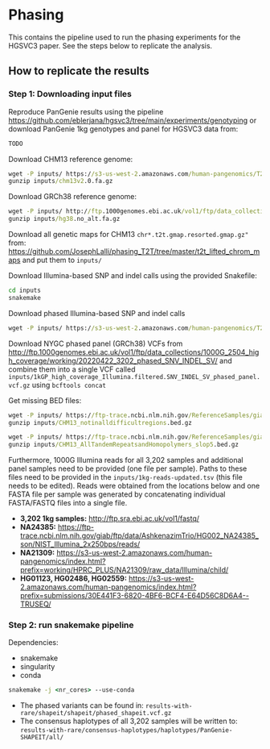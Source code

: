 


# Phasing

This contains the pipeline used to run the phasing experiments for the HGSVC3 paper.
See the steps below to replicate the analysis.

## How to replicate the results


### Step 1: Downloading input files

Reproduce PanGenie results using the pipeline https://github.com/eblerjana/hgsvc3/tree/main/experiments/genotyping or download PanGenie 1kg genotypes and panel for HGSVC3 data from:
```bat
TODO
```


Download CHM13 reference genome:

```bat
wget -P inputs/ https://s3-us-west-2.amazonaws.com/human-pangenomics/T2T/CHM13/assemblies/analysis_set/chm13v2.0.fa.gz
gunzip inputs/chm13v2.0.fa.gz
```

Download GRCh38 reference genome:

```bat
wget -P inputs/ http://ftp.1000genomes.ebi.ac.uk/vol1/ftp/data_collections/HGSVC2/technical/reference/20200513_hg38_NoALT/hg38.no_alt.fa.gz
gunzip inputs/hg38.no_alt.fa.gz
```


Download all genetic maps for CHM13 `` chr*.t2t.gmap.resorted.gmap.gz" `` from: https://github.com/JosephLalli/phasing_T2T/tree/master/t2t_lifted_chrom_maps and put them to ``inputs/``


Download Illumina-based SNP and indel calls using the provided Snakefile:

```bat
cd inputs
snakemake
```

Download phased Illumina-based SNP and indel calls

```bat
wget -P inputs/ https://s3-us-west-2.amazonaws.com/human-pangenomics/T2T/CHM13/assemblies/variants/1000_Genomes_Project/chm13v2.0/Phased_SHAPEIT5_v1.1/1KGP.CHM13v2.0.whole_genome.recalibrated.snp_indel.pass.phased.native_maps.biallelic.3202.bcf.gz
``` 

Download NYGC phased panel (GRCh38) VCFs from http://ftp.1000genomes.ebi.ac.uk/vol1/ftp/data_collections/1000G_2504_high_coverage/working/20220422_3202_phased_SNV_INDEL_SV/ and combine them into a single VCF called `` inputs/1kGP_high_coverage_Illumina.filtered.SNV_INDEL_SV_phased_panel.vcf.gz `` using `` bcftools concat ``

Get missing BED files:
```bat
wget -P inputs/ https://ftp-trace.ncbi.nlm.nih.gov/ReferenceSamples/giab/release/genome-stratifications/v3.3/CHM13@all/Union/CHM13_notinalldifficultregions.bed.gz
gunzip inputs/CHM13_notinalldifficultregions.bed.gz

wget -P inputs/ https://ftp-trace.ncbi.nlm.nih.gov/ReferenceSamples/giab/release/genome-stratifications/v3.3/CHM13@all/LowComplexity/CHM13_AllTandemRepeatsandHomopolymers_slop5.bed.gz
gunzip inputs/CHM13_AllTandemRepeatsandHomopolymers_slop5.bed.gz
```


Furthermore, 1000G Illumina reads for all 3,202 samples and additional panel samples need to be provided (one file per sample). Paths to these files need to be provided in the `` inputs/1kg-reads-updated.tsv `` (this file needs to be edited).
Reads were obtained from the locations below and one FASTA file per sample was generated by concatenating individual FASTA/FASTQ files into a single file.

* **3,202 1kg samples:** http://ftp.sra.ebi.ac.uk/vol1/fastq/
* **NA24385:** https://ftp-trace.ncbi.nlm.nih.gov/giab/ftp/data/AshkenazimTrio/HG002_NA24385_son/NIST_Illumina_2x250bps/reads/
* **NA21309:** https://s3-us-west-2.amazonaws.com/human-pangenomics/index.html?prefix=working/HPRC_PLUS/NA21309/raw_data/Illumina/child/
* **HG01123, HG02486, HG02559:** https://s3-us-west-2.amazonaws.com/human-pangenomics/index.html?prefix=submissions/30E441F3-6820-4BF6-BCF4-E64D56C8D6A4--TRUSEQ/



### Step 2: run snakemake pipeline
Dependencies:
* snakemake
* singularity
* conda

```bat
snakemake -j <nr_cores> --use-conda
```
* The phased variants can be found in: ``results-with-rare/shapeit/shapeit/phased_shapeit.vcf.gz ``
* The consensus haplotypes of all 3,202 samples will be written to: `` results-with-rare/consensus-haplotypes/haplotypes/PanGenie-SHAPEIT/all/ ``

